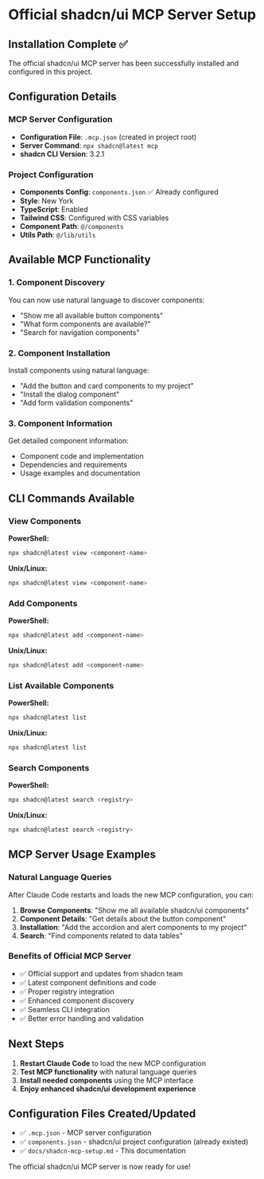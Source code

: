 # Official shadcn/ui MCP Server Setup

## Installation Complete ✅

The official shadcn/ui MCP server has been successfully installed and configured in this project.

## Configuration Details

### MCP Server Configuration

- **Configuration File**: `.mcp.json` (created in project root)
- **Server Command**: `npx shadcn@latest mcp`
- **shadcn CLI Version**: 3.2.1

### Project Configuration

- **Components Config**: `components.json` ✅ Already configured
- **Style**: New York
- **TypeScript**: Enabled
- **Tailwind CSS**: Configured with CSS variables
- **Component Path**: `@/components`
- **Utils Path**: `@/lib/utils`

## Available MCP Functionality

### 1. Component Discovery

You can now use natural language to discover components:

- "Show me all available button components"
- "What form components are available?"
- "Search for navigation components"

### 2. Component Installation

Install components using natural language:

- "Add the button and card components to my project"
- "Install the dialog component"
- "Add form validation components"

### 3. Component Information

Get detailed component information:

- Component code and implementation
- Dependencies and requirements
- Usage examples and documentation

## CLI Commands Available

### View Components

**PowerShell:**

```powershell
npx shadcn@latest view <component-name>
```

**Unix/Linux:**

```bash
npx shadcn@latest view <component-name>
```

### Add Components

**PowerShell:**

```powershell
npx shadcn@latest add <component-name>
```

**Unix/Linux:**

```bash
npx shadcn@latest add <component-name>
```

### List Available Components

**PowerShell:**

```powershell
npx shadcn@latest list
```

**Unix/Linux:**

```bash
npx shadcn@latest list
```

### Search Components

**PowerShell:**

```powershell
npx shadcn@latest search <registry>
```

**Unix/Linux:**

```bash
npx shadcn@latest search <registry>
```

## MCP Server Usage Examples

### Natural Language Queries

After Claude Code restarts and loads the new MCP configuration, you can:

1. **Browse Components**: "Show me all available shadcn/ui components"
2. **Component Details**: "Get details about the button component"
3. **Installation**: "Add the accordion and alert components to my project"
4. **Search**: "Find components related to data tables"

### Benefits of Official MCP Server

- ✅ Official support and updates from shadcn team
- ✅ Latest component definitions and code
- ✅ Proper registry integration
- ✅ Enhanced component discovery
- ✅ Seamless CLI integration
- ✅ Better error handling and validation

## Next Steps

1. **Restart Claude Code** to load the new MCP configuration
2. **Test MCP functionality** with natural language queries
3. **Install needed components** using the MCP interface
4. **Enjoy enhanced shadcn/ui development experience**

## Configuration Files Created/Updated

- ✅ `.mcp.json` - MCP server configuration
- ✅ `components.json` - shadcn/ui project configuration (already existed)
- ✅ `docs/shadcn-mcp-setup.md` - This documentation

The official shadcn/ui MCP server is now ready for use!
